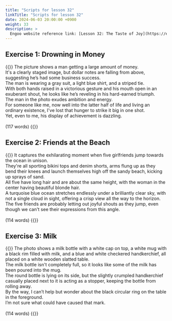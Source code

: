 ```yaml
---
title: "Scripts for lesson 32"
linkTitle: "Scripts for lesson 32"
date: 2024-06-03 20:00:00 +0900
weight: 33
description: >
  Engoo website reference link: [Lesson 32: The Taste of Joy](https://engoo.com/app/lessons/describing-pictures-intermediate-describing-pictures-the-taste-of-joy/vj1C-EbaEee0pqv47-VWIg?category_id=P_HriMOnEeifo0O-yMP42w&course_id=ZZasjsOnEeiHZVOMC0VfdA)
---
```


## Exercise 1: Drowning in Money

{{<card header="**Script**">}}
The picture shows a man getting a large amount of money.<br/>
It's a clearly staged image, but dollar notes are falling from above, suggesting he’s had some business success. <br/>
The man is wearing a gray suit, a light blue shirt, and a striped tie. <br/>
With both hands raised in a victorious gesture and his mouth open in an exuberant shout, he looks like he’s reveling in his hard-earned triumph. <br/>
The man in the photo exudes ambition and energy. <br/>
For someone like me, now well into the latter half of life and living an ordinary existence, I've lost that hunger to strike it big in one shot. <br/>
Yet, even to me, his display of achievement is dazzling.<br/>
<br/>
(117 words)
{{</card>}}

## Exercise 2: Friends at the Beach

{{<card header="**Script**">}}
It captures the exhilarating moment when five girlfriends jump towards the ocean in unison. <br/>
They're all sporting bikini tops and denim shorts, arms flung up as they bend their knees and launch themselves high off the sandy beach, kicking up sprays of sand.<br/>
All five have long hair and are about the same height, with the woman in the center having beautiful blonde hair. <br/>
A turquoise blue ocean stretches endlessly under a brilliantly clear sky, with not a single cloud in sight, offering a crisp view all the way to the horizon.<br/>
The five friends are probably letting out joyful shouts as they jump, even though we can't see their expressions from this angle. <br/>
<br/>
(114 words)
{{</card>}}

## Exercise 3: Milk

{{<card header="**Script**">}}
The photo shows a milk bottle with a white cap on top, a white mug with a black rim filled with milk, and a blue and white checkered handkerchief, all placed on a white wooden slatted table.<br/>
The milk bottle isn't completely full, so it looks like some of the milk has been poured into the mug.<br/>
The round bottle is lying on its side, but the slightly crumpled handkerchief casually placed next to it is acting as a stopper, keeping the bottle from rolling away.<br/>
By the way, I can’t help but wonder about the black circular ring on the table in the foreground. <br/>
I’m not sure what could have caused that mark.<br/>
<br/>
(114 words)
{{</card>}}
